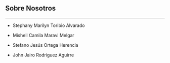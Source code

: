 
## Sobre Nosotros
---
- Stephany Marilyn Toribio Alvarado 
![]()

- Mishell Camila Maravi Melgar
![]()
  
- Stefano Jesús Ortega Herencia
![]()
  
- John Jairo Rodriguez Aguirre
![]()